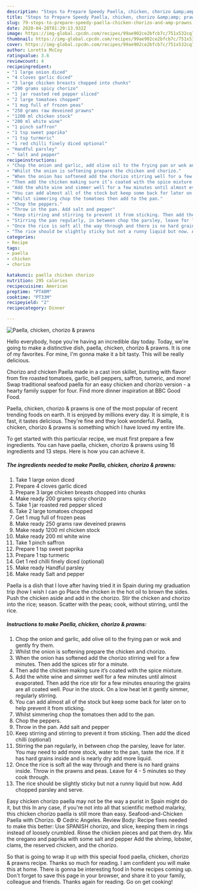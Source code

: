 ```yaml
---
description: "Steps to Prepare Speedy Paella, chicken, chorizo &amp;amp; prawns"
title: "Steps to Prepare Speedy Paella, chicken, chorizo &amp;amp; prawns"
slug: 79-steps-to-prepare-speedy-paella-chicken-chorizo-and-amp-prawns
date: 2020-04-28T01:29:13.932Z
image: https://img-global.cpcdn.com/recipes/99ae902ce2bfcb7c/751x532cq70/paella-chicken-chorizo-prawns-recipe-main-photo.jpg
thumbnail: https://img-global.cpcdn.com/recipes/99ae902ce2bfcb7c/751x532cq70/paella-chicken-chorizo-prawns-recipe-main-photo.jpg
cover: https://img-global.cpcdn.com/recipes/99ae902ce2bfcb7c/751x532cq70/paella-chicken-chorizo-prawns-recipe-main-photo.jpg
author: Loretta McCoy
ratingvalue: 3.6
reviewcount: 4
recipeingredient:
- "1 large onion diced"
- "4 cloves garlic diced"
- "3 large chicken breasts chopped into chunks"
- "200 grams spicy chorizo"
- "1 jar roasted red pepper sliced"
- "2 large tomatoes chopped"
- "1 mug full of frozen peas"
- "250 grams raw deveined prawns"
- "1200 ml chicken stock"
- "200 ml white wine"
- "1 pinch saffron"
- "1 tsp sweet paprika"
- "1 tsp turmeric"
- "1 red chilli finely diced optional"
- "Handful parsley"
- " Salt and pepper"
recipeinstructions:
- "Chop the onion and garlic, add olive oil to the frying pan or wok and gently fry them."
- "Whilst the onion is softening prepare the chicken and chorizo."
- "When the onion has softened add the chorizo stirring well for a few minutes. Then add the spices stir for a minute."
- "Then add the chicken making sure it’s coated with the spice mixture."
- "Add the white wine and simmer well for a few minutes until almost evaporated. Then add the rice stir for a few minutes ensuring the grains are all coated well. Pour in the stock. On a low heat let it gently simmer, regularly stirring."
- "You can add almost all of the stock but keep some back for later on to help prevent it from sticking."
- "Whilst simmering chop the tomatoes then add to the pan."
- "Chop the peppers."
- "Throw in the pan. Add salt and pepper"
- "Keep stirring and stirring to prevent it from sticking. Then add the diced chilli (optional)"
- "Stirring the pan regularly, in between chop the parsley, leave for later. You may need to add more stock, water to the pan, taste the rice. If it has hard grains inside and is nearly dry add more liquid."
- "Once the rice is soft all the way through and there is no hard grains inside. Throw in the prawns and peas. Leave for 4 - 5 minutes so they cook through."
- "The rice should be slightly sticky but not a runny liquid but now. Add chopped parsley and serve."
categories:
- Recipe
tags:
- paella
- chicken
- chorizo

katakunci: paella chicken chorizo 
nutrition: 295 calories
recipecuisine: American
preptime: "PT40M"
cooktime: "PT33M"
recipeyield: "2"
recipecategory: Dinner

---
```



![Paella, chicken, chorizo &amp; prawns](https://img-global.cpcdn.com/recipes/99ae902ce2bfcb7c/751x532cq70/paella-chicken-chorizo-prawns-recipe-main-photo.jpg)

Hello everybody, hope you're having an incredible day today. Today, we're going to make a distinctive dish, paella, chicken, chorizo &amp; prawns. It is one of my favorites. For mine, I'm gonna make it a bit tasty. This will be really delicious.

Chorizo and chicken Paella made in a cast iron skillet, bursting with flavor from fire roasted tomatoes, garlic, bell peppers, saffron, tumeric, and more! Swap traditional seafood paella for an easy chicken and chorizo version - a hearty family supper for four. Find more dinner inspiration at BBC Good Food.

Paella, chicken, chorizo &amp; prawns is one of the most popular of recent trending foods on earth. It is enjoyed by millions every day. It is simple, it is fast, it tastes delicious. They're fine and they look wonderful. Paella, chicken, chorizo &amp; prawns is something which I have loved my entire life.


To get started with this particular recipe, we must first prepare a few ingredients. You can have paella, chicken, chorizo &amp; prawns using 16 ingredients and 13 steps. Here is how you can achieve it.

<!--inarticleads1-->

##### The ingredients needed to make Paella, chicken, chorizo &amp; prawns:

1. Take 1 large onion diced
1. Prepare 4 cloves garlic diced
1. Prepare 3 large chicken breasts chopped into chunks
1. Make ready 200 grams spicy chorizo
1. Take 1 jar roasted red pepper sliced
1. Take 2 large tomatoes chopped
1. Get 1 mug full of frozen peas
1. Make ready 250 grams raw deveined prawns
1. Make ready 1200 ml chicken stock
1. Make ready 200 ml white wine
1. Take 1 pinch saffron
1. Prepare 1 tsp sweet paprika
1. Prepare 1 tsp turmeric
1. Get 1 red chilli finely diced (optional)
1. Make ready Handful parsley
1. Make ready  Salt and pepper


Paella is a dish that I love after having tried it in Spain during my graduation trip (how I wish I can go Place the chicken in the hot oil to brown the sides. Push the chicken aside and add in the chorizo. Stir the chicken and chorizo into the rice; season. Scatter with the peas; cook, without stirring, until the rice. 

<!--inarticleads2-->

##### Instructions to make Paella, chicken, chorizo &amp; prawns:

1. Chop the onion and garlic, add olive oil to the frying pan or wok and gently fry them.
1. Whilst the onion is softening prepare the chicken and chorizo.
1. When the onion has softened add the chorizo stirring well for a few minutes. Then add the spices stir for a minute.
1. Then add the chicken making sure it’s coated with the spice mixture.
1. Add the white wine and simmer well for a few minutes until almost evaporated. Then add the rice stir for a few minutes ensuring the grains are all coated well. Pour in the stock. On a low heat let it gently simmer, regularly stirring.
1. You can add almost all of the stock but keep some back for later on to help prevent it from sticking.
1. Whilst simmering chop the tomatoes then add to the pan.
1. Chop the peppers.
1. Throw in the pan. Add salt and pepper
1. Keep stirring and stirring to prevent it from sticking. Then add the diced chilli (optional)
1. Stirring the pan regularly, in between chop the parsley, leave for later. You may need to add more stock, water to the pan, taste the rice. If it has hard grains inside and is nearly dry add more liquid.
1. Once the rice is soft all the way through and there is no hard grains inside. Throw in the prawns and peas. Leave for 4 - 5 minutes so they cook through.
1. The rice should be slightly sticky but not a runny liquid but now. Add chopped parsley and serve.


Easy chicken chorizo paella may not be the way a purist in Spain might do it, but this In any case, if you&#39;re not into all that scientific method malarky, this chicken chorizo paella is still more than easy. Seafood-and-Chicken Paella with Chorizo. © Cedric Angeles. Review Body: Recipe fixes needed to make this better: Use SPANISH chorizo, and slice, keeping them in rings instead of loosely crumbled. Rinse the chicken pieces and pat them dry. Mix the oregano and paprika with some salt and pepper Add the shrimp, lobster, clams, the reserved chicken, and the chorizo. 

So that is going to wrap it up with this special food paella, chicken, chorizo &amp; prawns recipe. Thanks so much for reading. I am confident you will make this at home. There is gonna be interesting food in home recipes coming up. Don't forget to save this page in your browser, and share it to your family, colleague and friends. Thanks again for reading. Go on get cooking!
